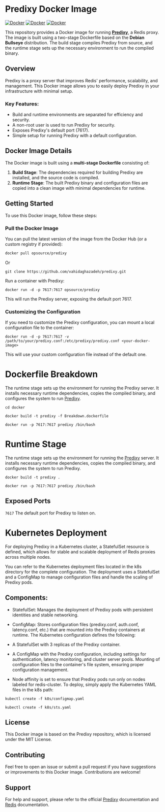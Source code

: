 

# Predixy Docker Image
[![Docker](https://github.com/vahidaghazadeh/predixy/actions/workflows/docker-publish.yml/badge.svg)](https://github.com/vahidaghazadeh/predixy/actions/workflows/docker-publish.yml) [![Docker](https://github.com/vahidaghazadeh/predixy/actions/workflows/docker-publish.yml/badge.svg?event=check_suite)](https://github.com/vahidaghazadeh/predixy/actions/workflows/docker-publish.yml) [![Docker](https://github.com/vahidaghazadeh/predixy/actions/workflows/docker-publish.yml/badge.svg?event=create)](https://github.com/vahidaghazadeh/predixy/actions/workflows/docker-publish.yml) 

This repository provides a Docker image for running **[Predixy](https://github.com/joyieldInc/predixy)**, a Redis proxy. The image is built using a two-stage Dockerfile based on the **Debian Bullseye** distribution. The build stage compiles Predixy from source, and the runtime stage sets up the necessary environment to run the compiled binary.

## Overview

Predixy is a proxy server that improves Redis' performance, scalability, and management. This Docker image allows you to easily deploy Predixy in your infrastructure with minimal setup.

### Key Features:
- Build and runtime environments are separated for efficiency and security.
- A non-root user is used to run Predixy for security.
- Exposes Predixy's default port (7617).
- Simple setup for running Predixy with a default configuration.

## Docker Image Details

The Docker image is built using a **multi-stage Dockerfile** consisting of:
1. **Build Stage**: The dependencies required for building Predixy are installed, and the source code is compiled.
2. **Runtime Stage**: The built Predixy binary and configuration files are copied into a clean image with minimal dependencies for runtime.

## Getting Started

To use this Docker image, follow these steps:

### Pull the Docker Image
You can pull the latest version of the image from the Docker Hub (or a custom registry if provided):

```bash
docker pull opsource/predixy
```
Or 

```shell
git clone https://github.com/vahidaghazadeh/predixy.git
```

Run a container with Predixy:
```shell
docker run -d -p 7617:7617 opsource/predixy
```
This will run the Predixy server, exposing the default port 7617.

### Customizing the Configuration
If you need to customize the Predixy configuration, you can mount a local configuration file to the container:
```shell
docker run -d -p 7617:7617 -v /path/to/your/predixy.conf:/etc/predixy/predixy.conf <your-docker-image>
```
This will use your custom configuration file instead of the default one.

# Dockerfile Breakdown
The runtime stage sets up the environment for running the Predixy server. It installs necessary runtime dependencies, copies the compiled binary, and configures the system to run [Predixy](https://github.com/joyieldInc/predixy).
```shell
cd docker
```

```shell
docker build -t predixy -f Breakdown.dockerfile
```

```shell
docker run -p 7617:7617 predixy /bin/bash
```

# Runtime Stage
The runtime stage sets up the environment for running the [Predixy](https://github.com/joyieldInc/predixy) server. It installs necessary runtime dependencies, copies the compiled binary, and configures the system to run Predixy.

```shell
docker build -t predixy . 
```

```shell
docker run -p 7617:7617 predixy /bin/bash
```

## Exposed Ports
`7617` The default port for Predixy to listen on.

# Kubernetes Deployment
For deploying Predixy in a Kubernetes cluster, a StatefulSet resource is defined, which allows for stable and scalable deployment of Redis proxies across multiple nodes.

You can refer to the Kubernetes deployment files located in the k8s directory for the complete configuration. The deployment uses a StatefulSet and a ConfigMap to manage configuration files and handle the scaling of Predixy pods.

## Components:
- StatefulSet: Manages the deployment of Predixy pods with persistent identities and stable networking.
- ConfigMap: Stores configuration files (predixy.conf, auth.conf, latency.conf, etc.) that are mounted into the Predixy containers at runtime.
The Kubernetes configuration defines the following:

- A StatefulSet with 3 replicas of the Predixy container.
- A ConfigMap with the Predixy configuration, including settings for authentication, latency monitoring, and cluster server pools.
Mounting of configuration files to the container's file system, ensuring proper configuration management.
- Node affinity is set to ensure that Predixy pods run only on nodes labeled for redis-cluster.
To deploy, simply apply the Kubernetes YAML files in the k8s path:
```shell
kubectl create -f k8s/configmap.yaml
```
```shell
kubectl create -f k8s/sts.yaml
```

## License
This Docker image is based on the Predixy repository, which is licensed under the MIT License.

## Contributing
Feel free to open an issue or submit a pull request if you have suggestions or improvements to this Docker image. Contributions are welcome!

## Support
For help and support, please refer to the official [Predixy](https://github.com/joyieldInc/predixy) documentation and [Redis](https://redis.io/docs) documentation.

